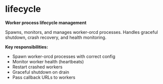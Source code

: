 # lifecycle

**Worker process lifecycle management**

Spawns, monitors, and manages worker-orcd processes. Handles graceful shutdown, crash recovery, and health monitoring.

**Key responsibilities:**
- Spawn worker-orcd processes with correct config
- Monitor worker health (heartbeats)
- Restart crashed workers
- Graceful shutdown on drain
- Pass callback URLs to workers
